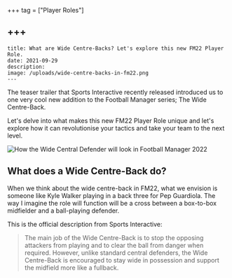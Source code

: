 +++
tag = ["Player Roles"]

+++
---
    title: What are Wide Centre-Backs? Let's explore this new FM22 Player Role.
    date: 2021-09-29
    description: 
    image: /uploads/wide-centre-backs-in-fm22.png
    ---

The teaser trailer that Sports Interactive recently released introduced us to one very cool new addition to the Football Manager series; The Wide Centre-Back.

Let's delve into what makes this new FM22 Player Role unique and let's explore how it can revolutionise your tactics and take your team to the next level.

![How the Wide Central Defender will look in Football Manager 2022](/uploads/wide-centre-back.png "Wide Centre-Back in FM22")

## What does a Wide Centre-Back do?

When we think about the wide centre-back in FM22, what we envision is someone like Kyle Walker playing in a back three for Pep Guardiola. The way I imagine the role will function will be a cross between a box-to-box midfielder and a ball-playing defender. 

This is the official description from Sports Interactive:

> The main job of the Wide Centre-Back is to stop the opposing attackers from playing and to clear the ball from danger when required. However, unlike standard central defenders, the Wide Centre-Back is encouraged to stay wide in possession and support the midfield more like a fullback.